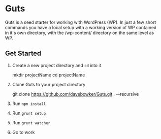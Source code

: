 # Guts
Guts is a seed starter for working with WordPress (WP). In just a few short commands you have a local setup with a working version of WP contained in it's own directory, with the /wp-content/ directory on the same level as WP.

## Get Started

1. Create a new project directory and `cd` into it

	mkdir projectName
	cd projectName
	
2. Clone Guts to your project directory

	git clone https://github.com/davebowker/Guts.git . --recursive
3. Run `npm install`
4. Run `grunt setup`
5. Run `grunt watcher`
6. Go to work
